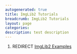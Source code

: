 ```yaml
---
autogenerated: true
title: ImgLib2 Tutorials
breadcrumb: ImgLib2 Tutorials
layout: page
categories: 
description: test description
---
```


1.  REDIRECT [ImgLib2 Examples](ImgLib2_Examples "wikilink")

